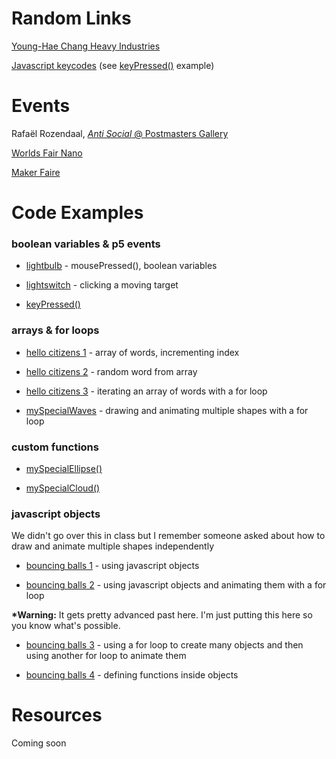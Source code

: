 # Random Links

[Young-Hae Chang Heavy Industries](http://www.yhchang.com/)

[Javascript keycodes](http://keycode.info/) (see [keyPressed()](http://alpha.editor.p5js.org/chjno/sketches/HyZwZEwcb) example)

# Events

Rafaël Rozendaal, [*Anti Social* @ Postmasters Gallery](http://www.postmastersart.com/)

[Worlds Fair Nano](http://www.worldsfairusa.com/nano/ny/2017/)

[Maker Faire](https://makerfaire.com/new-york/)

# Code Examples

### boolean variables & p5 events

* [lightbulb](http://alpha.editor.p5js.org/chjno/sketches/SJVEsmP5Z) - mousePressed(), boolean variables

* [lightswitch](http://alpha.editor.p5js.org/chjno/sketches/BkMCY6UcZ) - clicking a moving target

* [keyPressed()](http://alpha.editor.p5js.org/chjno/sketches/HyZwZEwcb)

### arrays & for loops

* [hello citizens 1](http://alpha.editor.p5js.org/chjno/sketches/rylN3Ewcb) - array of words, incrementing index

* [hello citizens 2](http://alpha.editor.p5js.org/chjno/sketches/BkBdhCUqb) - random word from array

* [hello citizens 3](http://alpha.editor.p5js.org/chjno/sketches/SyGMnCIq-) - iterating an array of words with a for loop

* [mySpecialWaves](http://alpha.editor.p5js.org/chjno/sketches/BkXSYRLq-) - drawing and animating multiple shapes with a for loop

### custom functions

* [mySpecialEllipse()](http://alpha.editor.p5js.org/chjno/sketches/Hk-MMJwc-)

* [mySpecialCloud()](http://alpha.editor.p5js.org/chjno/sketches/Hyk64yv5b)

### javascript objects

We didn't go over this in class but I remember someone asked about how to draw and animate multiple shapes independently

* [bouncing balls 1](http://alpha.editor.p5js.org/chjno/sketches/rkuaMVwcW) - using javascript objects

* [bouncing balls 2](http://alpha.editor.p5js.org/chjno/sketches/HyQ-X4D9b) - using javascript objects and animating them with a for loop

**\*Warning:** It gets pretty advanced past here. I'm just putting this here so you know what's possible.

* [bouncing balls 3](http://alpha.editor.p5js.org/chjno/sketches/r14YQNDcW) - using a for loop to create many objects and then using another for loop to animate them

* [bouncing balls 4](http://alpha.editor.p5js.org/chjno/sketches/By23gSPcb) - defining functions inside objects

# Resources

Coming soon
